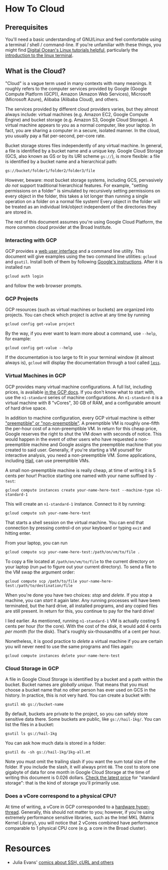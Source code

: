 # How To Cloud

## Prerequisites

You'll need a basic understanding of GNU/Linux and feel comfortable using a
terminal / shell / command-line. If you're unfamiliar with these things, you
might find [Digital Ocean's Linux tutorials
helpful](https://www.digitalocean.com/community/tutorial_series/getting-started-with-linux),
particularly the [introduction to the linux
terminal](https://www.digitalocean.com/community/tutorials/an-introduction-to-the-linux-terminal).

## What is the Cloud?

"Cloud" is a vague term used in many contexts with many meanings. It roughly
refers to the computer services provided by Google (Google Compute Platform
(GCP)), Amazon (Amazon Web Services), Microsoft (Microsoft Azure), Alibaba
(Alibaba Cloud), and others.

The services provided by different cloud providers varies, but they almost
always include: virtual machines (e.g. Amazon EC2, Google Compute Engine) and
bucket storage (e.g. Amazon S3, Google Cloud Storage). A virtual machine appears
to you as a normal computer, like your laptop. In fact, you are sharing a
computer in a secure, isolated manner. In the cloud, you usually pay a flat
per-second, per-core rate.

Bucket storage stores files independently of any virtual machine. In general, a
file is identified by a bucket name and a unique key. Google Cloud Storage (GCS,
also known as GS or by its URI scheme `gs://`), is more flexible: a file is
identified by a bucket name and a hierarchical path:

```
gs://bucket/folder1/folder2/folder3/file
```

However, beware: most bucket storage systems, including GCS, pervasively *do
not* support traditional hierarchical features. For example, "setting
permissions on a folder" is simulated by recursively setting permissions on
every object in the folder, this takes a lot longer than running a single
operation on a folder on a normal file system! Every object in the folder will be treated as an individual link/object independent of the directories they are stored in. 

The rest of this document assumes you're using Google Cloud Platform, the
more common cloud provider at the Broad Institute.

### Interacting with GCP

GCP provides a [web user interface](https://console.cloud.google.com) and a
command line utility. This document will give examples using the two command line
utilities: `gcloud` and `gsutil`. Install both of them by following [Google's
instructions](https://cloud.google.com/sdk/docs/downloads-interactive). After it
is installed run

```
gcloud auth login
```

and follow the web browser prompts.

### GCP Projects

GCP resources (such as virtual machines or buckets) are organized into
projects. You can check which project is active at any time by running

```
gcloud config get-value project
```

By the way, if you ever want to learn more about a command, use `--help`, for
example:

```
gcloud config get-value --help
```

If the documentation is too large to fit in your terminal window (it almost
always is), `gcloud` will display the documentation through a tool called
[`less`](https://en.wikipedia.org/wiki/Less_(Unix)).

### Virtual Machines in GCP

GCP provides many virtual machine configurations. A full list, including prices,
is available [in the GCP
docs](https://cloud.google.com/compute/vm-instance-pricing). If you don't know
what to start with, use the `n1-standard` series of machine configurations. An
`n1-standard-8` is a virtual machine with 8 "vCores", 30 GB of RAM, and a
configurable amount of hard drive space.

In addition to machine configuration, every GCP virtual machine is either
["preemptible" or
"non-preemptible"](https://cloud.google.com/compute/docs/instances/preemptible). A
preemptible VM is roughly one-fifth the per-hour cost of a non-preemptible
VM. In return for this cheap price, Google reserves the right to shut the VM
down with seconds of notice. This would happen in the event of other users who have requested a non-preemptible machine and Google assigns the preemptible machine that you created to said user.  Generally, if you're starting a VM yourself for
interactive analysis, you need a non-preemptible VM. Some applications,
including [Hail](https://hail.is), can use preemptible VMs.

A small non-preemptible machine is really cheap, at time of writing it is 5
cents per hour! Practice starting one named with your name suffixed by `-test`:

```
gcloud compute instances create your-name-here-test --machine-type n1-standard-1
```

This will create an `n1-standard-1` instance. Connect to it by running:

```
gcloud compute ssh your-name-here-test
```

That starts a shell session on the virtual machine. You can end that connection
by pressing control-d on your keyboard or typing `exit` and hitting enter.

From your laptop, you can run

```
gcloud compute scp your-name-here-test:/path/on/vm/to/file .
```

To copy a file located at `/path/on/vm/to/file` to the current directory on your
laptop (run `pwd` to figure out your current directory). To send a file to the
VM swap the argument order:

```
gcloud compute scp /path/to/file your-name-here-test:/path/to/destination/file
```

When you're done you have two choices: *stop* and *delete*. If you *stop* a machine,
you can *start* it again later. Any running processes will have been terminated,
but the hard drive, all installed programs, and any copied files are still
present. In return for this, you continue to pay for the hard drive!

I lied earlier. As mentioned, running `n1-standard-1` VM is actually costing 5 cents per
hour (for the core). With the cost of the disk, it would add 4 cents *per month* (for the disk). That's roughly
six-thousandths of a cent per hour.

Nonetheless, it is good practice to *delete* a virtual machine if you are
certain you will never need to use the same programs and files again:

```
gcloud compute instances delete your-name-here-test
```

### Cloud Storage in GCP

A file in Google Cloud Storage is identified by a bucket and a path within the
bucket. Bucket names are *globally unique*. That means that you must choose a
bucket name that no other person has ever used on GCS in the history. In
practice, this is not very hard. You can create a bucket with:

```
gsutil mb gs://bucket-name
```

By default, buckets are private to the project, so you can safely store
sensitive data there. Some buckets are public, like `gs://hail-1kg/`. You can
list the files in a bucket:

```
gsutil ls gs://hail-1kg
```

You can ask how much data is stored in a folder:

```
gsutil du -sh gs://hail-1kg/1kg-all.mt
```

Note you must omit the trailing slash if you want the sum total size of the
folder. If you include the slash, it will always print `0B`. The cost to store
one gigabyte of data for one month in Google Cloud Storage at the time of
writing this document is 0.026 dollars. [Check the latest
price](https://cloud.google.com/storage/pricing) for "standard storage": that is
the kind of storage you'll primarily use.


### Does a vCore correspond to a physical CPU?

At time of writing, a vCore in GCP corresponded to a [hardware
hyper-thread](https://en.wikipedia.org/wiki/Hyper-threading). Generally, this
should not matter to you; however, if you're using extremely performance
sensitive libraries, such as the Intel MKL (Matrix Kernel Library), you will
notice that 2 vCores combined have performance comparable to 1 physical CPU core
(e.g. a core in the Broad cluster).

# Resources

- Julia Evans' [comics about SSH, cURL and others](https://jvns.ca/blog/2019/02/10/a-few-networking-tool-comics/)
